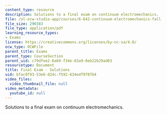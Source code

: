 ```yaml
---
content_type: resource
description: Solutions to a final exam on continuum electromechanics.
file: /ol-ocw-studio-app/courses/6-642-continuum-electromechanics-fall-2008/bfac0f9353e6d24cf592634edf9f07b4_finalexam_sol.pdf
file_size: 290383
file_type: application/pdf
learning_resource_types:
- Exams
license: https://creativecommons.org/licenses/by-nc-sa/4.0/
ocw_type: OCWFile
parent_title: Exams
parent_type: CourseSection
parent_uid: c79dfee2-8a69-f34e-63a9-0eb22b29ad03
resourcetype: Document
title: Final Exam - Solutions
uid: bfac0f93-53e6-d24c-f592-634edf9f07b4
video_files:
  video_thumbnail_file: null
video_metadata:
  youtube_id: null
---
```

Solutions to a final exam on continuum electromechanics.